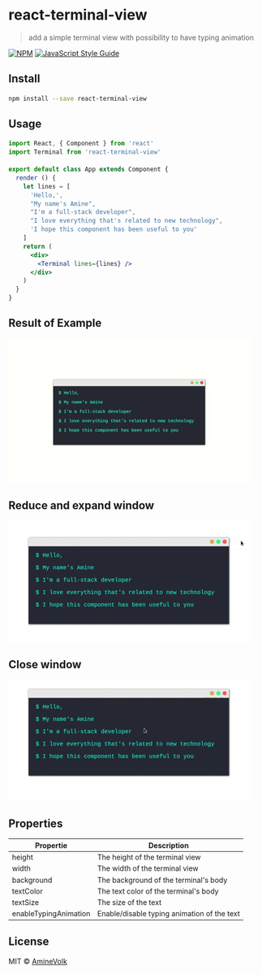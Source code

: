 # react-terminal-view

> add a simple terminal view with possibility to have typing animation

[![NPM](https://img.shields.io/npm/v/react-terminal-view.svg)](https://www.npmjs.com/package/react-terminal-view) [![JavaScript Style Guide](https://img.shields.io/badge/code_style-standard-brightgreen.svg)](https://standardjs.com)

## Install

```bash
npm install --save react-terminal-view
```

## Usage

```jsx
import React, { Component } from 'react'
import Terminal from 'react-terminal-view'

export default class App extends Component {
  render () {
    let lines = [
      'Hello,',
      "My name's Amine",
      "I'm a full-stack developer",
      "I love everything that's related to new technology",
      'I hope this component has been useful to you'
    ]
    return (
      <div>
        <Terminal lines={lines} />
      </div>
    )
  }
}
```

## Result of Example

![Result](https://raw.githubusercontent.com/AmineVolk/react-terminal-view/master/example.gif)

## Reduce and expand window

![Result](https://raw.githubusercontent.com/AmineVolk/react-terminal-view/master/reduce-example.gif)

## Close window

![Result](https://raw.githubusercontent.com/AmineVolk/react-terminal-view/master/close-example.gif)

## Properties

| Propertie             | Description                                 |
| --------------------- | ------------------------------------------- |
| height                | The height of the terminal view             |
| width                 | The width of the terminal view              |
| background            | The background of the terminal's body       |
| textColor             | The text color of the terminal's body       |
| textSize              | The size of the text                        |
| enableTypingAnimation | Enable/disable typing animation of the text |

## License

MIT © [AmineVolk](https://github.com/AmineVolk)
